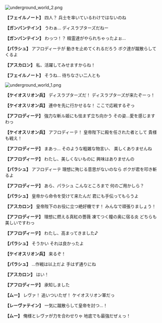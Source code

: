 
![underground_world_2.png](../images/backgrounds/underground_world_2.png)

**【フェイルノート】**
四人？
兵士を率いているわけではないのね

**【ガンバンテイン】**
うわぁ…
ディスラプターズだねー

**【ガンバンテイン】**
わっつ！？
精霊達がやられちゃったよぉ…

**【パラシュ】**
アフロディーテが
動きを止めてくれるだろう
ボク達が蹴散らしてくるよ

**【アスカロン】**
私、活躍してみせますからね！

**【フェイルノート】**
そうね…
待ちなさい二人とも

![underground_world_1.png](../images/backgrounds/underground_world_1.png)

**【ケイオスリオン兵】**
ディスラプターズだ！
ディスラプターズが来たぞーっ！

**【ケイオスリオン兵】**
連中を先に行かせるな！
ここで応戦するぞっ

**【アフロディーテ】**
強力な斬ル姫にも怯まず立ち向かう
その姿…愛を感じますわっ

**【ケイオスリオン兵】**
アフロディーテ！
皇帝陛下に殿を任された者として
貴様も戦え！

**【アフロディーテ】**
まあっ…
そのような粗雑な物言い、
美しくありませんね

**【アフロディーテ】**
わたし、美しくないものに
興味はありませんの

**【パラシュ】**
アフロディーテ
理想に殉じる意思がないのなら
ボクが君を叩き斬るよ

**【アフロディーテ】**
あら、パラシュ
こんなところまで
何のご用かしら？

**【パラシュ】**
皇帝から命令を受けて来たんだ
君にも手伝ってもらうよ

**【アスカロン】**
皇帝陛下のお役に立つ絶好機です！
みんなで頑張りましょう！

**【アフロディーテ】**
理想に燃える真紅の薔薇
凍てつく瞳の奥に宿る炎
どちらも美しいですわっ

**【アフロディーテ】**
わたし、高まってきました♪

**【パラシュ】**
そうかい
それは良かったよ

**【ケイオスリオン兵】**
来るぞ！

**【パラシュ】**
…作戦は以上だよ
手はず通りにね

**【アスカロン】**
はい！

**【アフロディーテ】**
承知しました

**【ムー】**
レヴァ！
追いついたぜ！
ケイオスリオン軍だっ

**【レーヴァテイン】**
一気に蹴散らして皇帝を討つ…！

**【ムー】**
俺様とレヴァが力を合わせりゃ
地底でも最強だぜぇっ！